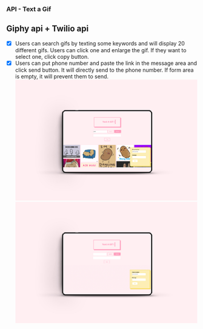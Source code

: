 ### API - Text a Gif
## Giphy api + Twilio api
- [X] Users can search gifs by texting some keywords and will display 20 different gifs. Users can click one and enlarge the gif. If they want to select one, click copy button. 
- [X] Users can put phone number and paste the link in the message area and click send button. It will directly send to the phone number. If form area is empty, it will prevent them to send.
  <img src="image/v1.jpg" />
  <img src="image/v2.jpg" /> 